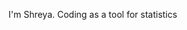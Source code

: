 I'm Shreya. 
Coding as a tool for statistics 

<!---
Shreya26r/Shreya26r is a ✨ special ✨ repository because its `README.md` (this file) appears on your GitHub profile.
You can click the Preview link to take a look at your changes.
--->
